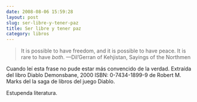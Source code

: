 ```yaml
---
date: 2008-08-06 15:59:28
layout: post
slug: ser-libre-y-tener-paz
title: Ser libre y tener paz
category: libros
---
```


> It is possible to have freedom, and it is possible to have peace.
 It is rare to have *both*.
—Dil’Gerran of Kehjistan, Sayings of the Northmen

Cuando leí esta frase no pude estar más convencido de la verdad. Extraída del libro Diablo Demonsbane, 2000 ISBN: 0-7434-1899-9 de Robert M. Marks del la saga de libros del juego Diablo.


Estupenda literatura.
